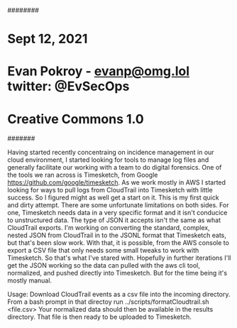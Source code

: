 ########
#  Sept 12, 2021
#  Evan Pokroy - evanp@omg.lol twitter: @EvSecOps
#  Creative Commons 1.0
#######

Having started recently concentraing on incidence management in our cloud environment, I started looking for tools to manage log files and generally facilitate our working with a team to do digital forensics. One of the tools we ran across is Timesketch, from Google <a href=https://github.com/google/timesketch>https://github.com/google/timesketch</a>. 
As we work mostly in AWS I started looking for ways to pull logs from CloudTrail into Timesketch with little success. So I figured might as well get a start on it. 
This is my first quick and dirty attempt. There are some unfortunate limitations on both sides. For one, Timesketch needs data in a very specific format and it isn't conducice to unstructured data. The type of JSON it accepts isn't the same as what CloudTrail exports. I'm working on converting the standard, complex, nested JSON from CloudTrail in to the JSONL format that Timesketch eats, but that's been slow work. With that, it is possible, from the AWS console to export a CSV file that only needs some small tweaks to work with Timesketch. So that's what I've stared with. Hopefully in further iterations I'll get the JSON working so the data can pulled with the aws cli tool, normalized, and pushed directly into Timesketch. But for the time being it's mostly manual.

Usage:
Download CloudTrail events as a csv file into the incoming directory. From a bash prompt in that directoy run ../scripts/formatCloudtrail.sh <file.csv> 
Your normalized data should then be available in the results directory. That file is then ready to be uploaded to Timesketch.

